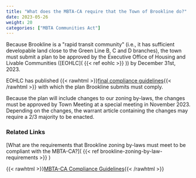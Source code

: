 ```yaml
---
title: "What does the MBTA-CA require that the Town of Brookline do?"
date: 2023-05-26
weight: 20
categories: ["MBTA Communities Act"]
---
```

Because Brookline is a "rapid transit community" (i.e., it has sufficient developable land close to the Green Line B, C and D branches), the town must submit a plan to be approved by the Executive Office of Housing and Livable Communities ([EOHLC]( {{< ref eohlc >}} )) by December 31st, 2023.

EOHLC has published {{< rawhtml >}}<a href="https://www.mass.gov/info-details/multi-family-zoning-requirement-for-mbta-communities" target="_new">final compliance guidelines</a>{{< /rawhtml >}} with which the plan Brookline submits must comply.

Because the plan will include changes to our zoning by-laws, the changes must be approved by Town Meeting at a special meeting in November 2023. Depending on the changes, the warrant article containing the changes may require a 2/3 majority to be enacted.

### Related Links

[What are the requirements that Brookline zoning by-laws must meet to be compliant with the MBTA-CA?]( {{< ref brookline-zoning-by-law-requirements >}} ) 

{{< rawhtml >}}<a href="https://www.mass.gov/info-details/multi-family-zoning-requirement-for-mbta-communities" target="_new">MBTA-CA Compliance Guidelines</a>{{< /rawhtml >}}
